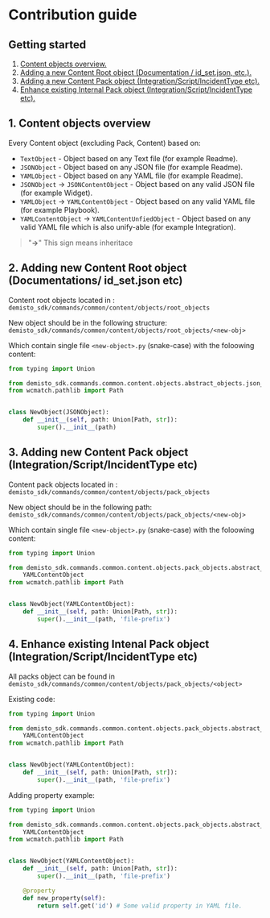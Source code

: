 # Contribution guide

## Getting started

1. [Content objects overview.](#1-content-objects-overview)
2. [Adding a new Content Root object (Documentation / id_set.json, etc.).](#2-adding-new-content-root-object-documentations-id_setjson-etc)
3. [Adding a new Content Pack object (Integration/Script/IncidentType etc).](#3-adding-new-content-pack-object-integrationscriptincidenttype-etc)
4. [Enhance existing Internal Pack object (Integration/Script/IncidentType etc).](#4-enhance-existing-internal-pack-object-integrationscriptincidenttype-etc)


## 1. Content objects overview
Every Content object (excluding Pack, Content) based on:
 - `TextObject` - Object based on any Text file (for example Readme).
 - `JSONObject` - Object based on any JSON file (for example Readme).
 - `YAMLObject` - Object based on any YAML file (for example Readme).
 - `JSONObject` -> `JSONContentObject` - Object based on any valid JSON file (for example Widget).
 - `YAMLObject` -> `YAMLContentObject` - Object based on any valid YAML file (for example Playbook).
 - `YAMLContentObject` -> `YAMLContentUnfiedObject` - Object based on any valid YAML file which is also unify-able (for example Integration).

 > "**->**" This sign means inheritace


## 2. Adding new Content Root object (Documentations/ id_set.json etc)
Content root objects located in : `demisto_sdk/commands/common/content/objects/root_objects`

New object should be in the following structure: `demisto_sdk/commands/common/content/objects/root_objects/<new-obj>`

Which contain single file `<new-object>.py` (snake-case) with the foloowing content:
```python
from typing import Union

from demisto_sdk.commands.common.content.objects.abstract_objects.json_object import JSONObject
from wcmatch.pathlib import Path


class NewObject(JSONObject):
    def __init__(self, path: Union[Path, str]):
        super().__init__(path)
```

## 3. Adding new Content Pack object (Integration/Script/IncidentType etc)
Content pack objects located in : `demisto_sdk/commands/common/content/objects/pack_objects`

New object should be in the following path: `demisto_sdk/commands/common/content/objects/pack_objects/<new-obj>`

Which contain single file `<new-object>.py` (snake-case) with the foloowing content:
```python
from typing import Union

from demisto_sdk.commands.common.content.objects.pack_objects.abstract_pack_objects.yaml_content_object import \
    YAMLContentObject
from wcmatch.pathlib import Path


class NewObject(YAMLContentObject):
    def __init__(self, path: Union[Path, str]):
        super().__init__(path, 'file-prefix')
```

## 4. Enhance existing Intenal Pack object (Integration/Script/IncidentType etc)
All packs object can be found in `demisto_sdk/commands/common/content/objects/pack_objects/<object>`


Existing code:
```python
from typing import Union

from demisto_sdk.commands.common.content.objects.pack_objects.abstract_pack_objects.yaml_content_object import \
    YAMLContentObject
from wcmatch.pathlib import Path


class NewObject(YAMLContentObject):
    def __init__(self, path: Union[Path, str]):
        super().__init__(path, 'file-prefix')
```

Adding property example:
```python
from typing import Union

from demisto_sdk.commands.common.content.objects.pack_objects.abstract_pack_objects.yaml_content_object import \
    YAMLContentObject
from wcmatch.pathlib import Path


class NewObject(YAMLContentObject):
    def __init__(self, path: Union[Path, str]):
        super().__init__(path, 'file-prefix')

    @property
    def new_property(self):
        return self.get('id') # Some valid property in YAML file.
```
